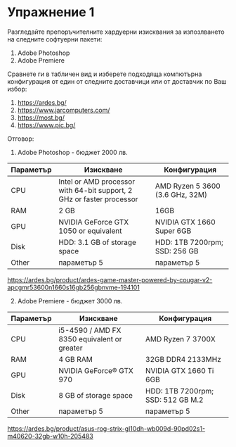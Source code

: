 # Упражнение 1 

Разгледайте препоръчителните хардуерни изисквания за изпозлването на следните софтуерни пакети:
1. Adobe Photoshop 
2. Adobe Premiere

Сравнете ги в табличен вид и изберете подходяща компютърна конфигурация от един от следните доставчици или от доставчик по Ваш избор:
1. https://ardes.bg/
2. https://www.jarcomputers.com/
3. https://most.bg/
4. https://www.pic.bg/


Отговор:

1. Adobe Photoshop - бюджет 2000 лв. 

Параметър | Изискване | Конфигурация
------------ | -------------| -------------
CPU | Intel or AMD processor with 64-bit support, 2 GHz or faster processor | AMD Ryzen 5 3600 (3.6 GHz, 32M)
RAM | 2 GB | 16GB 
GPU | NVIDIA GeForce GTX 1050 or equivalent | NVIDIA GTX 1660 Super 6GB
Disk | HDD: 3.1 GB of storage space | HDD: 1TB 7200rpm; SSD: 256 GB
Other | параметър 5 |  параметър 5

https://ardes.bg/product/ardes-game-master-powered-by-cougar-v2-apcgmr53600n1660s16gb256gbnvme-194101


2. Adobe Premiere - бюджет 3000 лв. 

Параметър | Изискване | Конфигурация
------------ | -------------| -------------
CPU | i5-4590 / AMD FX 8350 equivalent or greater | AMD Ryzen 7 3700X 
RAM | 4 GB RAM | 32GB DDR4 2133MHz
GPU | NVIDIA GeForce® GTX 970| NVIDIA GTX 1660 Ti 6GB
Disk | 8 GB of storage space | HDD: 1TB 7200rpm; SSD: 512 GB M.2 
Other | параметър 5 |  параметър 5 

https://ardes.bg/product/asus-rog-strix-gl10dh-wb009d-90pd02s1-m40620-32gb-w10h-205483
